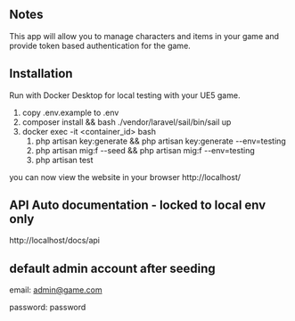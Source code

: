 ## Notes

This app will allow you to manage characters and items in your game and provide token based authentication for the game.

## Installation

Run with Docker Desktop for local testing with your UE5 game.

1. copy .env.example to .env
2. composer install && bash ./vendor/laravel/sail/bin/sail up
3. docker exec -it <container_id> bash
   1. php artisan key:generate && php artisan key:generate --env=testing
   2. php artisan mig:f --seed && php artisan mig:f --env=testing
   3. php artisan test


you can now view the website in your browser http://localhost/

## API Auto documentation - locked to local env only
http://localhost/docs/api

## default admin account after seeding

email: admin@game.com

password: password
